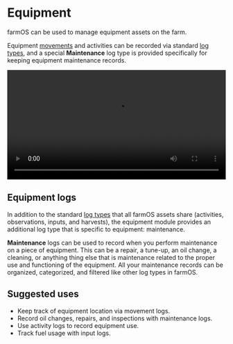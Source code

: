 # Equipment

farmOS can be used to manage equipment assets on the farm.

Equipment [movements] and activities can be recorded via standard [log types],
and a special **Maintenance** log type is provided specifically for keeping
equipment maintenance records.

<video width="100%" controls>
  <source src="/demo/equipment.mp4" type="video/mp4">
</video>

## Equipment logs

In addition to the standard [log types] that all farmOS assets share
(activities, observations, inputs, and harvests), the equipment module provides
an additional log type that is specific to equipment: maintenance.

**Maintenance** logs can be used to record when you perform maintenance on a
piece of equipment. This can be a repair, a tune-up, an oil change, a cleaning,
or anything thing else that is maintenance related to the proper use and
functioning of the equipment. All your maintenance records can be organized,
categorized, and filtered like other log types in farmOS.

## Suggested uses

* Keep track of equipment location via movement logs.
* Record oil changes, repairs, and inspections with maintenance logs.
* Use activity logs to record equipment use.
* Track fuel usage with input logs.

[movements]: /guide/location
[log types]: /guide/logs

